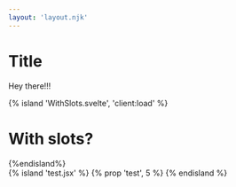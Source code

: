 ```yaml
---
layout: 'layout.njk'
---
```


<h1>Title</h1>
<p>Hey there!!!</p>
{% island 'WithSlots.svelte', 'client:load' %}
<h1>With slots?</h1>
{%endisland%}

<div>
{% island 'test.jsx' %}
  {% prop 'test', 5 %}
{% endisland %}
<hr style="margin-top: 100vh" />
{% island 'Counter.jsx', 'client:visible' %}
  {% prop 'initialCount', 3 %}
{% endisland %}
</div>